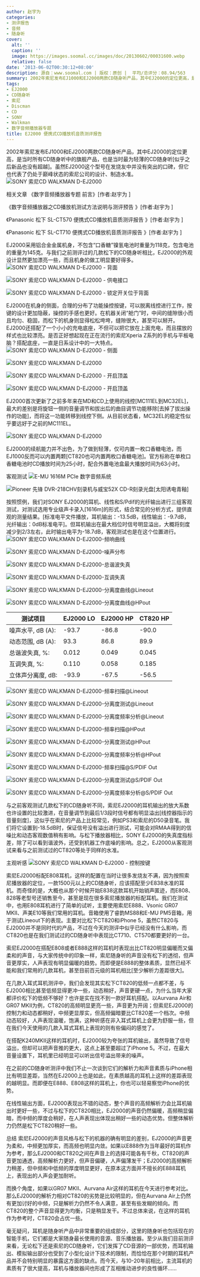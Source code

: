 ```yaml
---
author: 赵宇为
categories:
- 测评报告
- 音频
- 随身听
cover:
  alt: ''
  caption: ''
  image: https://images.soomal.cc/images/doc/20130602/00031600.webp
  relative: false
date: '2013-06-02T00:30:12+08:00'
description: 源自：www.soomal.com | 版权：原创 |  平均/总评分：08.94/563
summary: 2002年索尼发布EJ1000和EJ2000两款CD随身听产品，其中EJ2000的定位更高，是当时所有CD随身听中的旗舰产品，也是当时最轻薄的CD随身听。虽然EJ2000这个型号在发烧友中并没有突出的口碑，但它也代表了仍处于巅峰状态的索尼公司的工业设计、制造水准。
tags:
- EJ2000
- CD随身听
- 索尼
- Discman
- CD
- SONY
- Walkman
- 数字音频播放器专题
title: EJ2000 便携式CD播放机音质测评报告
---
```


2002年索尼发布EJ1000和EJ2000两款CD随身听产品，其中EJ2000的定位更高，是当时所有CD随身听中的旗舰产品，也是当时最为轻薄的CD随身听[似乎之后新品也没有超越]。虽然EJ2000这个型号在发烧友中并没有突出的口碑，但它也代表了仍处于巅峰状态的索尼公司的设计、制造水准。
![SONY 索尼CD WALKMAN D-EJ2000](https://images.soomal.cc/images/doc/20130314/00028518.webp)




相关文章
《数字音频播放器专题 前言》[作者:赵宇为 ]

《数字音频播放器之CD播放机测试方法说明与测评预告 》[作者:赵宇为 ]

《Panasonic 松下 SL-CT570 便携式CD播放机音质测评报告 》[作者:赵宇为 ]

《Panasonic 松下 SL-CT710 便携式CD播放机音质测评报告 》[作者:赵宇为 ]

EJ2000采用铝合金金属机身，不包含“口香糖”镍氢电池时重量为118克，包含电池的重量为145克。与我们之前测评过的几款松下的CD随身听相比，EJ2000的外观设计显然更加漂亮一些，而且机身的做工明显要好得多。
![SONY 索尼CD WALKMAN D-EJ2000 - 背面](https://images.soomal.cc/images/doc/20130314/00028520.webp)




![SONY 索尼CD WALKMAN D-EJ2000 - 供电接口](https://images.soomal.cc/images/doc/20130314/00028529.webp)




![SONY 索尼CD WALKMAN D-EJ2000 - 锁定开关位于背面](https://images.soomal.cc/images/doc/20130314/00028530.webp)




EJ2000在机身的侧面，合理的分布了功能操控按键，可以脱离线控进行工作，按键的设计更加隐蔽，操控的手感也更好。在机器关闭“舱门”时，中间的缝隙很小而且均匀、稳固，而松下的机身则显得松松垮垮，缝隙很大，甚至可以掰开。EJ2000还搭配了一个小小的充电底座，不但可以把它放在上面充电，而且摆放的样式也比较漂亮。是否正好想起现在正在流行的索尼Xperia Z系列的手机与平板电脑？搭配底座，一直是日系设计中的一大特点。
![SONY 索尼CD WALKMAN D-EJ2000 - 侧面](https://images.soomal.cc/images/doc/20130314/00028521_01.webp)




![SONY 索尼CD WALKMAN D-EJ2000](https://images.soomal.cc/images/doc/20130314/00028522_01.webp)




![SONY 索尼CD WALKMAN D-EJ2000 - 开启顶盖](https://images.soomal.cc/images/doc/20130314/00028523_01.webp)




![SONY 索尼CD WALKMAN D-EJ2000 - 开启顶盖](https://images.soomal.cc/images/doc/20130314/00028524_01.webp)




EJ2000首次更新了之前多年来在MD和CD上使用的线控[MC111EL到MC32EL]，最大的差别是将旋钮一侧的音量调节和拔出后的曲目调节功能移除[去掉了拔出操作的功能]，而将这一功能转移到线控下侧。从目前状态看，MC32EL的稳定性似乎要远好于之前的MC111EL。

![SONY 索尼CD WALKMAN D-EJ2000](https://images.soomal.cc/images/doc/20130314/00028525.webp)





EJ2000的续航能力并不出色，为了做到轻薄，仅可内置一枚口香糖电池，而EJ1000反而可以内置两颗[CT820也可内置两枚口香糖电池]。官方标称在单枚口香糖电池时CD播放时间为25小时，配合外置电池盒最大播放时间为63小时。

客观测试
![E-MU 1616M PCIe 数字音频系统](https://images.soomal.cc/images/doc/20101204/00008507_01.webp)




![Pioneer 先锋 DVR-218CHV刻录机与威宝52X CD-R刻录光盘[太阳诱电青釉]](https://images.soomal.cc/images/doc/20130330/00029029_01.webp)




按照惯例，我们对SONY EJ2000的耳机、线性和S/Pdif的光纤输出进行三组客观测试，对测试选用专业级声卡录入[1616m]的形式，结合常见的分析方式，提供直观的测量结果。[标准电平文件播放，耳机输出：-13.5dB，线性输出：-9.7dB，光纤输出：0dB标准电平]。但耳机输出在最大档位时信号明显溢出，大概将刻度减少到2/3左右，此时输出电平为-18.7dB，客观测试也是在这个位置进行。
![SONY 索尼CD WALKMAN D-EJ2000-频响曲线](https://images.soomal.cc/images/doc/20130601/00031585_01.webp)




![SONY 索尼CD WALKMAN D-EJ2000-噪声分布](https://images.soomal.cc/images/doc/20130601/00031586_01.webp)




![SONY 索尼CD WALKMAN D-EJ2000-总谐波失真](https://images.soomal.cc/images/doc/20130601/00031587_01.webp)




![SONY 索尼CD WALKMAN D-EJ2000-互调失真](https://images.soomal.cc/images/doc/20130601/00031588_01.webp)




![SONY 索尼CD WALKMAN D-EJ2000-分离度曲线@Lineout](https://images.soomal.cc/images/doc/20130601/00031589_01.webp)




![SONY 索尼CD WALKMAN D-EJ2000-分离度曲线@HPout](https://images.soomal.cc/images/doc/20130601/00031590_01.webp)





| 测试项目 | EJ2000 LO | EJ2000 HP | CT820 HP |
| --- | --- | --- | --- |
| 噪声水平, dB (A): | -93.7 | -86.8 | -90.0 |
| 动态范围, dB (A): | 93.3 | 86.8 | 89.9 |
| 总谐波失真, %: | 0.012 | 0.049 | 0.045 |
| 互调失真, %: | 0.110 | 0.058 | 0.185 |
| 立体声分离度, dB: | -93.9 | -67.5 | -56.5 |



![SONY 索尼CD WALKMAN D-EJ2000-频率扫描@Lineout](https://images.soomal.cc/images/doc/20130601/00031591_01.webp)




![SONY 索尼CD WALKMAN D-EJ2000-分离度测试@Lineout](https://images.soomal.cc/images/doc/20130601/00031592_01.webp)




![SONY 索尼CD WALKMAN D-EJ2000-分离度频率分析@Lineout](https://images.soomal.cc/images/doc/20130601/00031593_01.webp)





![SONY 索尼CD WALKMAN D-EJ2000-频率扫描@HPout](https://images.soomal.cc/images/doc/20130601/00031594_01.webp)




![SONY 索尼CD WALKMAN D-EJ2000-分离度测试@HPout](https://images.soomal.cc/images/doc/20130601/00031595_01.webp)




![SONY 索尼CD WALKMAN D-EJ2000-分离度频率分析@HPout](https://images.soomal.cc/images/doc/20130601/00031596_01.webp)





![SONY 索尼CD WALKMAN D-EJ2000-频率扫描@S/PDIF Out](https://images.soomal.cc/images/doc/20130601/00031597_01.webp)




![SONY 索尼CD WALKMAN D-EJ2000-分离度测试@S/PDIF Out](https://images.soomal.cc/images/doc/20130601/00031598_01.webp)




![SONY 索尼CD WALKMAN D-EJ2000-分离度频率分析@S/PDIF Out](https://images.soomal.cc/images/doc/20130601/00031599_01.webp)




与之前客观测试几款松下的CD随身听不同，索尼EJ2000的耳机输出的放大系数也许设置的比较激进，在音量调节到最后1/3段时信号都有明显溢出[线控器指示的音量刻度]，这似乎在索尼的产品上比较常见，例如PS3和索尼的D50录音笔。我们将它设置到-18.5dB时，保证信号没有溢出进行测试，可能会对RMAA得到的信噪比和动态客观数值稍有影响。与松下播放器相比，SONY EJ2000的失真度指标差，除了可以看到谐波外，还受到机器工作底噪的影响。总之，EJ2000从客观测试来看与之前测试过的CT820等处于同样的水准。

主观听感
![SONY 索尼CD WALKMAN D-EJ2000 - 控制按键](https://images.soomal.cc/images/doc/20130314/00028528.webp)




索尼EJ2000标配E808耳机，这样的配置在当时让很多发烧友不满，因为按照索尼播放器的定位，一款1500元以上的CD随身听，应该搭配至少E838水准的耳机。而奇怪的是，大概也从那个时候开始E838这款耳机开始销声匿迹，而E808、828等老型号还销售至今，甚至是现在很多索尼播放器的标配耳机。我们在测试中，也用E808耳机进行了简单的试听，主要使用索尼E888、Vsonic GR07 MKII、声美E10等我们常用的耳机。音箱使用了睿韵MS88和E-MU PM5音箱，用于测试Lineout下的表现。主要对比松下CT820和iPhone 5，虽然CT820与EJ2000并不是同时代的产品，不过在今天的测评中似乎已经没有什么影响，而CT820也是在我们测试过的CD随身听中表现比CT710、CT570都要更好的一台。

索尼EJ2000在搭配E808或者E888这样的耳机时表现出比CT820明显偏暖而又偏柔和的声音，与大家传统中的印象一样，索尼随身听的声音没有松下的透彻，但声音更厚实，人声表现有明显偏暖的趋势。而即便是E888的整体素质，显然已经不能和我们常用的几款耳机，甚至目前百元级的耳机相比[至少解析力差距很大]。

在几款入耳式耳机测评中，我们会发现其实松下CT820的低频一点都不差，与EJ2000相比甚至低频显得更冲一些，动态稍好，声音更硬一点，为什么当年大家都评价松下的低频不够好？也许是实在找不到一款好耳机搭配。以Aurvana Air和GR07 MKII为例，CT820的高频明显更亮一些，声音更为开阔；但索尼EJ2000的控制力和动态都稍好，中频更显厚实，但高频偏暗要比CT820差一个档次。中频动态较好，人声表现温暖，饱满，这种听感在非入耳式耳机上会更为舒服一些，但在我们今天使用的几款入耳式耳机上表现的则有些偏闷的感觉了。

在搭配K240MKII这样的耳机时，EJ2000较为夸张的耳机输出，虽然导致了信号溢出，但却可以把声音推的更大，这点上甚至要超过了iPhone 5。不过，在最大音量设置下，耳机里已经明显可以听出信号溢出带来的噪声。

在之前的CD随身听测评中我们不止一次谈到它们的解析力和声音素质与iPhone相比有明显差距，当然在EJ2000上也是如此，在素质越高的耳机上这样的差距表现的越明显。而即便在E888、E808这样的耳机上，你也可以轻易察觉iPhone的优势。

在线性输出方面，EJ2000表现出不错的动态，整个声音的高频解析力会比耳机输出时更好一些，不过与松下的CT820相比，EJ2000的声音仍然偏暖，高频稍显偏暗，而中频的厚度会稍好，在人声表现出体现出稍好一些的动态优势。但整体解析力仍然是松下CT820稍好一些。

总结
索尼EJ2000的声音风格与松下的机器的确有明显的差别，EJ2000的声音更为柔和，中频更加厚实，而高频也明显内敛。如果以E888作为当年最好的耳机作为参考，那么EJ2000和CT820之间在声音上的选择可能各有千秋，CT820的声音更加通透，高频解析力更好，但声音偏硬，人声偏薄发干；EJ2000的高频解析力稍差，但中频和中低频的厚度明显更好，在原本这方面并不擅长的E888耳机上，表现出的人声会更加耐听。

而换个角度，如果以GR07 MKII、Aurvana Air这样的耳机在今天进行参考对比。那么EJ2000的解析力相对CT820的劣势是比较明显的，但在Aurvana Air上仍然有更加讨好的中频，只是解析力仍然不令人满意，甚至有些发糊的倾向。而CT820的整个声音显得更为均衡，只是稍显发干。不过总体来说，在这样的耳机作为参考时，CT820会占优一些。

毫无疑问，耳机是随身听产品中非常重要的组成部分，这里的随身听也包括现在的智能手机，它们都是大家随身最长使用的音源、音乐播放器。至少从我们目前测评来看，无论松下还是索尼的CD随身听，它们发挥了CD音源的一部优势，而耳机输出、模拟输出部分也受到了小型化设计下技术的限制，而恰恰在那个时期的耳机产品并不会特别明显的暴露这方面的缺点。而今天，与10-20年前相比，主流耳机的素质有了很大提高，耳机与播放器间也形成了互相推动进步的良性循环……